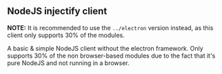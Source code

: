 ## NodeJS injectify client
**NOTE:** It is recommended to use the `../electron` version instead, as this client only supports 30% of the modules.

A basic & simple NodeJS client without the electron framework. Only supports 30% of the non browser-based modules due to the fact that it's pure NodeJS and not running in a browser.